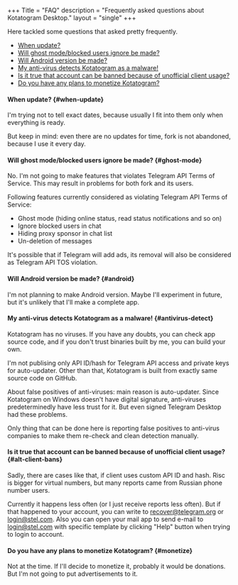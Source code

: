 +++
Title = "FAQ"
description = "Frequently asked questions about Kotatogram Desktop."
layout = "single"
+++

Here tackled some questions that asked pretty frequently.

* [When update?](#when-update)
* [Will ghost mode/blocked users ignore be made?](#ghost-mode)
* [Will Android version be made?](#android)
* [My anti-virus detects Kotatogram as a malware!](#antivirus-detect)
* [Is it true that account can be banned because of unofficial client usage?](#alt-client-bans)
* [Do you have any plans to monetize Kotatogram?](#monetize)

#### When update? {#when-update}

I'm trying not to tell exact dates, because usually I fit into them only when everything is ready.

But keep in mind: even there are no updates for time, fork is not abandoned, because I use it every day.

#### Will ghost mode/blocked users ignore be made? {#ghost-mode}

No. I'm not going to make features that violates Telegram API Terms of Service. This may result in problems for both fork and its users.

Following features currently considered as violating Telegram API Terms of Service:

* Ghost mode (hiding online status, read status notifications and so on)
* Ignore blocked users in chat
* Hiding proxy sponsor in chat list
* Un-deletion of messages

It's possible that if Telegram will add ads, its removal will also be considered as Telegram API TOS violation.

#### Will Android version be made? {#android}

I'm not planning to make Android version. Maybe I'll experiment in future, but it's unlikely that I'll make a complete app.

#### My anti-virus detects Kotatogram as a malware! {#antivirus-detect}

Kotatogram has no viruses. If you have any doubts, you can check app source code, and if you don't trust binaries built by me, you can build your own.

I'm not publising only API ID/hash for Telegram API access and private keys for auto-updater. Other than that, Kotatogram is built from exactly same source code on GitHub.

About false positives of anti-viruses: main reason is auto-updater. Since Kotatogram on Windows doesn't have digital signature, anti-viruses predeterminedly have less trust for it. But even signed Telegram Desktop had these problems.

Only thing that can be done here is reporting false positives to anti-virus companies to make them re-check and clean detection manually.

#### Is it true that account can be banned because of unofficial client usage? {#alt-client-bans}

Sadly, there are cases like that, if client uses custom API ID and hash. Risc is bigger for virtual numbers, but many reports came from Russian phone number users.

Currently it happens less often (or I just receive reports less often). But if that happened to your account, you can write to recover@telegram.org or login@stel.com. Also you can open your mail app to send e-mail to login@stel.com with specific template by clicking "Help" button when trying to login to account.

#### Do you have any plans to monetize Kotatogram? {#monetize}

Not at the time. If I'll decide to monetize it, probably it would be donations. But I'm not going to put advertisements to it.
